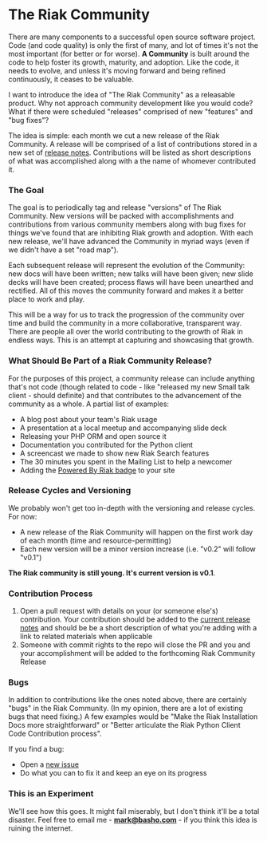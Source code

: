 The Riak Community
==================

There are many components to a successful open source software project. Code (and code quality) is only the first of many, and lot of times it's not the most important (for better or for worse). **A Community** is built around the code to help foster its growth, maturity, and adoption. Like the code, it needs to evolve, and unless it's moving forward and being refined continuously, it ceases to be valuable. 

I want to introduce the idea of "The Riak Community" as a releasable product. Why not approach community development like you would code? What if there were scheduled "releases" comprised of new "features" and "bug fixes"? 

The idea is simple: each month we cut a new release of the Riak Community. A release will be comprised of a list of contributions stored in a new set of [release notes](/release-notes). Contributions will be listed as short descriptions of what was accomplished along with a the name of whomever contributed it.

### The Goal

The goal is to periodically tag and release "versions" of The Riak Community. New versions will be packed with accomplishments and contributions from various community members along with bug fixes for things we've found that are inhibiting Riak growth and adoption. With each new release, we'll have advanced the Community in myriad ways (even if we didn't have a set "road map"). 

Each subsequent release will represent the evolution of the Community: new docs will have been written; new talks will have been given; new slide decks will have been created; process flaws will have been unearthed and rectified. All of this moves the community forward and makes it a better place to work and play.
 
This will be a way for us to track the progression of the community over time and build the community in a more collaborative, transparent way. There are people all over the world contributing to the growth of Riak in endless ways. This is an attempt at capturing and showcasing that growth.

### What Should Be Part of a Riak Community Release? 

For the purposes of this project, a community release can include anything that's not code (though related to code - like "released my new Small talk client - should definite) and that contributes to the advancement of the community as a whole. A partial list of examples:

* A blog post about your team's Riak usage
* A presentation at a local meetup and accompanying slide deck
* Releasing your PHP ORM and open source it 
* Documentation you contributed for the Python client 
* A screencast we made to show new Riak Search features
* The 30 minutes you spent in the Mailing List to help a newcomer
* Adding the [Powered By Riak badge](http://wiki.basho.com/We-Run-Riak-Badges.html) to your site 

### Release Cycles and Versioning 

We probably won't get too in-depth with the versioning and release cycles. For now:

* A new release of the Riak Community will happen on the first work day of each month (time and resource-permitting)
* Each new version will be a minor version increase (i.e. "v0.2" will follow "v0.1")

**The Riak community is still young. It's current version is v0.1**. 

### Contribution Process 

1. Open a pull request with details on your (or someone else's) contribution. Your contribution should be added to the [current release notes](/releases) and should be be a short description of what you're adding with a link to related materials when applicable
2. Someone with commit rights to the repo will close the PR and you and your accomplishment will be added to the forthcoming Riak Community Release

### Bugs 

In addition to contributions like the ones noted above, there are certainly "bugs" in the Riak Community. (In my opinion, there are a lot of existing bugs that need fixing.) A few examples would be "Make the Riak Installation Docs more straightforward" or "Better articulate the Riak Python Client Code Contribution process".  

If you find a bug:

* Open a [new issue](https://github.com/pharkmillups/the-riak-community/issues?labels=&state=open)
* Do what you can to fix it and keep an eye on its progress

### This is an Experiment 

We'll see how this goes. It might fail miserably, but I don't think it'll be a total disaster. Feel free to email me - **mark@basho.com** - if you think this idea is ruining the internet. 

